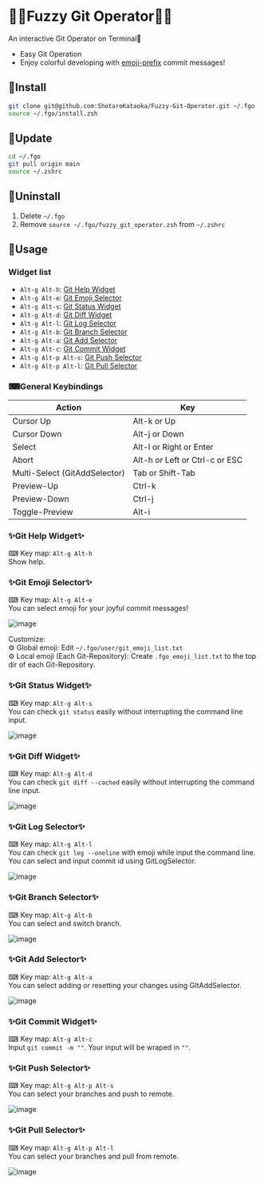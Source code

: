 # 🎉🎉Fuzzy Git Operator🎉🎉
An interactive Git Operator on Terminal🚀
- Easy Git Operation
- Enjoy colorful developing with [emoji-prefix](https://goodpatch.com/blog/beautiful-commits-with-emojis/) commit messages!

## 🥰Install
```bash
git clone git@github.com:ShotaroKataoka/Fuzzy-Git-Operator.git ~/.fgo
source ~/.fgo/install.zsh
```

## 🚀Update
```bash
cd ~/.fgo
git pull origin main
source ~/.zshrc
```

## 🚮Uninstall
1. Delete `~/.fgo`
1. Remove `source ~/.fgo/fuzzy_git_operator.zsh` from `~/.zshrc`

## 🔰Usage
### Widget list
- `Alt-g Alt-h`: [Git Help Widget](#git-help-widget)
- `Alt-g Alt-e`: [Git Emoji Selector](#git-emoji-selector)
- `Alt-g Alt-s`: [Git Status Widget](#git-status-widget)
- `Alt-g Alt-d`: [Git Diff Widget](#git-diff-widget)
- `Alt-g Alt-l`: [Git Log Selector](#git-log-selector)
- `Alt-g Alt-b`: [Git Branch Selector](#git-branch-selector)
- `Alt-g Alt-a`: [Git Add Selector](#git-add-selector)
- `Alt-g Alt-c`: [Git Commit Widget](#git-commit-widget)
- `Alt-g Alt-p Alt-s`: [Git Push Selector](#git-push-selector)
- `Alt-g Alt-p Alt-l`: [Git Pull Selector](#git-pull-selector)

### ⌨General Keybindings
| Action                        | Key                            |
| ----------------------------- | ------------------------------ |
| Cursor Up                     | Alt-k or Up                    |
| Cursor Down                   | Alt-j or Down                  |
| Select                        | Alt-l or Right or Enter        |
| Abort                         | Alt-h or Left or Ctrl-c or ESC |
| Multi-Select (GitAddSelector) | Tab or Shift-Tab               |
| Preview-Up                    | Ctrl-k                         |
| Preview-Down                  | Ctrl-j                         |
| Toggle-Preview                | Alt-i                          |

### ✨Git Help Widget✨
⌨ Key map: `Alt-g Alt-h`  
Show help.

### ✨Git Emoji Selector✨
⌨ Key map: `Alt-g Alt-e`  
You can select emoji for your joyful commit messages!  

![image](https://user-images.githubusercontent.com/42331656/101112422-96b17e00-3620-11eb-9ceb-1168356f63b2.png)

Customize:  
⚙️ Global emoji: Edit `~/.fgo/user/git_emoji_list.txt`  
⚙️ Local emoji (Each Git-Repository): Create `.fgo_emoji_list.txt` to the top dir of each Git-Repository.  

### ✨Git Status Widget✨
⌨ Key map: `Alt-g Alt-s`  
You can check `git status` easily without interrupting the command line input.  

![image](https://user-images.githubusercontent.com/42331656/101116505-9a490300-3628-11eb-97cb-cc57a3af9aa0.png)

### ✨Git Diff Widget✨
⌨ Key map: `Alt-g Alt-d`  
You can check `git diff --cached` easily without interrupting the command line input.  

![image](https://user-images.githubusercontent.com/42331656/101116629-db411780-3628-11eb-9d3b-9cc4b02e1a45.png)

### ✨Git Log Selector✨
⌨ Key map: `Alt-g Alt-l`  
You can check `git log --oneline` with emoji while input the command line.  
You can select and input commit id using GitLogSelector.

![image](https://user-images.githubusercontent.com/42331656/101116807-2824ee00-3629-11eb-9276-b1ffd695a268.png)

### ✨Git Branch Selector✨
⌨ Key map: `Alt-g Alt-b`  
You can select and switch branch.

![image](https://user-images.githubusercontent.com/42331656/101275505-88fb2480-37e9-11eb-95c4-6d26ad3a9ab2.png)

### ✨Git Add Selector✨
⌨ Key map: `Alt-g Alt-a`  
You can select adding or resetting your changes using GItAddSelector.  

![image](https://user-images.githubusercontent.com/42331656/101117127-b4371580-3629-11eb-96fe-cff6ef57c2af.png)

### ✨Git Commit Widget✨
⌨ Key map: `Alt-g Alt-c`  
Input `git commit -m ""`. Your input will be wraped in `""`.

### ✨Git Push Selector✨
⌨ Key map: `Alt-g Alt-p Alt-s`  
You can select your branches and push to remote.  

![image](https://user-images.githubusercontent.com/42331656/101117469-5ce57500-362a-11eb-8a36-cbd53ea1ce40.png)

### ✨Git Pull Selector✨
⌨ Key map: `Alt-g Alt-p Alt-l`  
You can select your branches and pull from remote.  

![image](https://user-images.githubusercontent.com/42331656/101117533-82727e80-362a-11eb-9ce1-dd2c8ea2c1f0.png)
